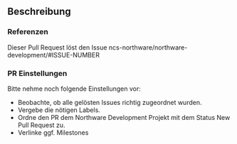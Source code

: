 ## Beschreibung

### Referenzen
Dieser Pull Request löst den Issue ncs-northware/northware-development/#ISSUE-NUMBER

### PR Einstellungen
Bitte nehme noch folgende Einstellungen vor:
- Beobachte, ob alle gelösten Issues richtig zugeordnet wurden.
- Vergebe die nötigen Labels.
- Ordne den PR dem Northware Development Projekt mit dem Status New Pull Request zu.
- Verlinke ggf. Milestones
